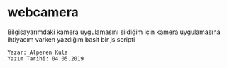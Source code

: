 # webcamera

Bilgisayarımdaki kamera uygulamasını sildiğim için kamera uygulamasına ihtiyacım varken yazdığım basit bir js scripti

    Yazar: Alperen Kula
    Yazım Tarihi: 04.05.2019
